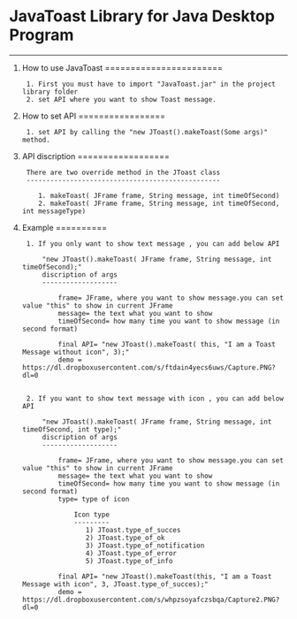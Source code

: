 JavaToast Library for Java Desktop Program
========================================
----------------------------------------

1) How to use JavaToast
=======================
    
        1. First you must have to import "JavaToast.jar" in the project library folder
        2. set API where you want to show Toast message.
        
2) How to set API
=================
    
        1. set API by calling the "new JToast().makeToast(Some args)" method.
        
3) API discription
==================
    
        There are two override method in the JToast class
        -------------------------------------------------
        
           1. makeToast( JFrame frame, String message, int timeOfSecond)
           2. makeToast( JFrame frame, String message, int timeOfSecond, int messageType)
           
4) Example
==========
    
        1. If you only want to show text message , you can add below API
            
            "new JToast().makeToast( JFrame frame, String message, int timeOfSecond);"
            discription of args
            -------------------
            
                frame= JFrame, where you want to show message.you can set value "this" to show in current JFrame
                message= the text what you want to show
                timeOfSecond= how many time you want to show message (in second format)
                
                final API= "new JToast().makeToast( this, "I am a Toast Message without icon", 3);"
                demo = https://dl.dropboxusercontent.com/s/ftdain4yecs6uws/Capture.PNG?dl=0
                
        
        2. If you want to show text message with icon , you can add below API
            
            "new JToast().makeToast( JFrame frame, String message, int timeOfSecond, int type);"
            discription of args
            -------------------
            
                frame= JFrame, where you want to show message.you can set value "this" to show in current JFrame
                message= the text what you want to show
                timeOfSecond= how many time you want to show message (in second format)
                type= type of icon
                
                    Icon type
                    ---------
                       1) JToast.type_of_succes
                       2) JToast.type_of_ok
                       3) JToast.type_of_notification
                       4) JToast.type_of_error
                       5) JToast.type_of_info
                
                final API= "new JToast().makeToast(this, "I am a Toast Message with icon", 3, JToast.type_of_succes);"
                demo = https://dl.dropboxusercontent.com/s/whpzsoyafczsbqa/Capture2.PNG?dl=0
                
